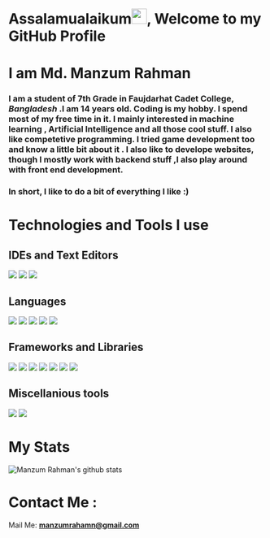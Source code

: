 # Assalamualaikum<img src="https://raw.githubusercontent.com/MartinHeinz/MartinHeinz/master/wave.gif" width="30px">, Welcome to my GitHub Profile

# I am Md. Manzum Rahman
### I am a student of 7th Grade in Faujdarhat Cadet College, *Bangladesh* .I am 14 years old. Coding is my hobby. I spend most of my free time in it. I mainly interested in machine learning , Artificial Intelligence and all those cool stuff. I also like competetive programming. I tried game development too and know a little bit about it . I also like to develope websites, though I mostly  work with backend stuff ,I also play around with front end development.

### **In short, I like to do a bit of everything I like :)**
  


# Technologies and Tools I use
## IDEs and Text Editors
![](https://img.shields.io/badge/Editor-VS%20Code-blue)
![](https://img.shields.io/badge/Editor-Sublime%20Text%20Editor-blue)
![](https://img.shields.io/badge/IDE-Pycharm-blue)
## Languages 
![](https://img.shields.io/badge/Language-HTML-blue)
![](https://img.shields.io/badge/Language-CSS-blue)
![](https://img.shields.io/badge/Language-Java%20Script-blue)
![](https://img.shields.io/badge/Language-Python-blue)
![](https://img.shields.io/badge/Language-C%20Sharp-blue)
## Frameworks and Libraries
![](https://img.shields.io/badge/Framework-Flask-blue)
![](https://img.shields.io/badge/Framework-Bootsrap-blue)
![](https://img.shields.io/badge/Framework-Tailwind%20CSS-blue)
![](https://img.shields.io/badge/Library-Open%20CV-blue)
![](https://img.shields.io/badge/Library-Pandas-blue)
![](https://img.shields.io/badge/Library-Scikit%20Learn-blue)
![](https://img.shields.io/badge/Library-Pygame-blue)
## Miscellanious tools
![](https://img.shields.io/badge/Version%20Control%20System-Git-blue)
![](https://img.shields.io/badge/Database-MySQL-blue)

# My Stats
![Manzum Rahman's github stats](https://github-readme-stats.vercel.app/api?username=manzumrahman&show_icons=true&theme=radical)


# **Contact Me** :
Mail Me: **manzumrahamn@gmail.com**

